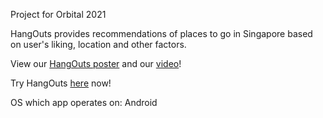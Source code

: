 Project for Orbital 2021

HangOuts provides recommendations of places to go in Singapore based on user's liking, location and other factors. 

View our [HangOuts poster](https://docs.google.com/presentation/d/1eN6tgyBluphSy0qfUw6SAB3Ok2V5XMjr3pXQrY9Drcc/edit?usp=sharing) and our [video](https://drive.google.com/file/d/1cHiRjOPCqxMyjlLudagfEDnDbLdi9YIk/view?usp=sharing)!

Try HangOuts [here](https://drive.google.com/file/d/1fzJGKW_xPTpnEquITuaXyy7QbNqxGIVK/view?usp=sharing) now!

OS which app operates on: Android
